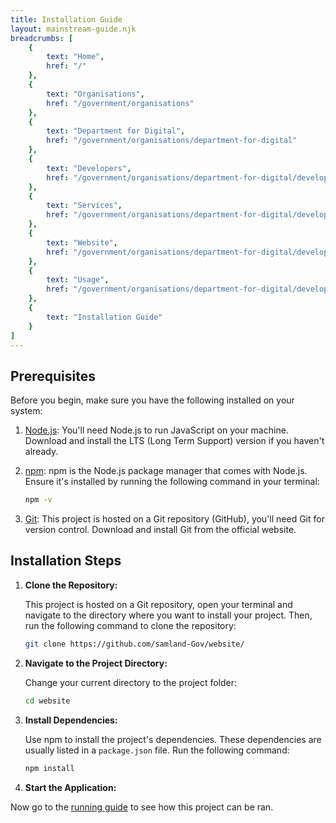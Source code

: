 ```yaml
---
title: Installation Guide
layout: mainstream-guide.njk
breadcrumbs: [
    {
        text: "Home",
        href: "/"
    },
    {
        text: "Organisations",
        href: "/government/organisations"
    },
    {
        text: "Department for Digital",
        href: "/government/organisations/department-for-digital"
    },
    {
        text: "Developers",
        href: "/government/organisations/department-for-digital/developers"
    },
    {
        text: "Services",
        href: "/government/organisations/department-for-digital/developers/services"
    },
    {
        text: "Website",
        href: "/government/organisations/department-for-digital/developers/services/website"
    },
    {
        text: "Usage",
        href: "/government/organisations/department-for-digital/developers/services/website/usage"
    },
    {
        text: "Installation Guide"
    }
]
---
```


## Prerequisites

Before you begin, make sure you have the following installed on your system:

1. [Node.js](https://nodejs.org/): You'll need Node.js to run JavaScript on your machine. Download and install the LTS (Long Term Support) version if you haven't already.

2. [npm](https://www.npmjs.com/): npm is the Node.js package manager that comes with Node.js. Ensure it's installed by running the following command in your terminal:

   ```bash
   npm -v
   ```

3. [Git](https://git-scm.com/): This project is hosted on a Git repository (GitHub), you'll need Git for version control. Download and install Git from the official website.

## Installation Steps

1. **Clone the Repository:**

   This project is hosted on a Git repository, open your terminal and navigate to the directory where you want to install your project. Then, run the following command to clone the repository:

   ```bash
   git clone https://github.com/samland-Gov/website/
   ```

2. **Navigate to the Project Directory:**

   Change your current directory to the project folder:

   ```bash
   cd website
   ```

3. **Install Dependencies:**

   Use npm to install the project's dependencies. These dependencies are usually listed in a `package.json` file. Run the following command:

   ```bash
   npm install
   ```

4. **Start the Application:**

Now go to the [running guide](./running.md) to see how this project can be ran.
